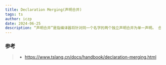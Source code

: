 ```yaml
---
title: Declaration Merging(声明合并)
tags: ts
author: iczp
date: 2024-06-25
description: “声明合并”是指编译器将针对同一个名字的两个独立声明合并为单一声明。 合并后的声明同时拥有原先两个声明的特性。 任何数量的声明都可被合并；不局限于两个声明。
---
```




### 参考

> - https://www.tslang.cn/docs/handbook/declaration-merging.html
